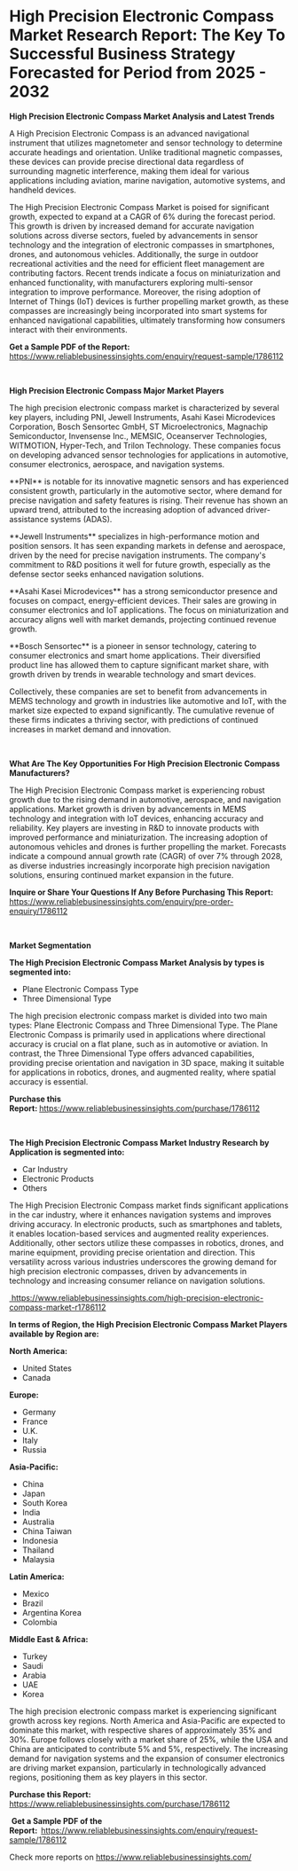 <p><h1>High Precision Electronic Compass Market Research Report: The Key To Successful Business Strategy Forecasted for Period from 2025 - 2032</h1></p><p><strong>High Precision Electronic Compass Market Analysis and Latest Trends</strong></p>
<p><p>A High Precision Electronic Compass is an advanced navigational instrument that utilizes magnetometer and sensor technology to determine accurate headings and orientation. Unlike traditional magnetic compasses, these devices can provide precise directional data regardless of surrounding magnetic interference, making them ideal for various applications including aviation, marine navigation, automotive systems, and handheld devices.</p><p>The High Precision Electronic Compass Market is poised for significant growth, expected to expand at a CAGR of 6% during the forecast period. This growth is driven by increased demand for accurate navigation solutions across diverse sectors, fueled by advancements in sensor technology and the integration of electronic compasses in smartphones, drones, and autonomous vehicles. Additionally, the surge in outdoor recreational activities and the need for efficient fleet management are contributing factors. Recent trends indicate a focus on miniaturization and enhanced functionality, with manufacturers exploring multi-sensor integration to improve performance. Moreover, the rising adoption of Internet of Things (IoT) devices is further propelling market growth, as these compasses are increasingly being incorporated into smart systems for enhanced navigational capabilities, ultimately transforming how consumers interact with their environments.</p></p>
<p><strong>Get a Sample PDF of the Report:&nbsp;</strong> <a href="https://www.reliablebusinessinsights.com/enquiry/request-sample/1786112?utm_campaign=3366&utm_medium=2&utm_source=Github&utm_content=ia&utm_term=25032025&utm_id=high-precision-electronic-compass">https://www.reliablebusinessinsights.com/enquiry/request-sample/1786112</a></p>
<p>&nbsp;</p>
<p><strong>High Precision Electronic Compass Major Market Players</strong></p>
<p><p>The high precision electronic compass market is characterized by several key players, including PNI, Jewell Instruments, Asahi Kasei Microdevices Corporation, Bosch Sensortec GmbH, ST Microelectronics, Magnachip Semiconductor, Invensense Inc., MEMSIC, Oceanserver Technologies, WITMOTION, Hyper-Tech, and Trilon Technology. These companies focus on developing advanced sensor technologies for applications in automotive, consumer electronics, aerospace, and navigation systems.</p><p>**PNI** is notable for its innovative magnetic sensors and has experienced consistent growth, particularly in the automotive sector, where demand for precise navigation and safety features is rising. Their revenue has shown an upward trend, attributed to the increasing adoption of advanced driver-assistance systems (ADAS).</p><p>**Jewell Instruments** specializes in high-performance motion and position sensors. It has seen expanding markets in defense and aerospace, driven by the need for precise navigation instruments. The company's commitment to R&D positions it well for future growth, especially as the defense sector seeks enhanced navigation solutions.</p><p>**Asahi Kasei Microdevices** has a strong semiconductor presence and focuses on compact, energy-efficient devices. Their sales are growing in consumer electronics and IoT applications. The focus on miniaturization and accuracy aligns well with market demands, projecting continued revenue growth.</p><p>**Bosch Sensortec** is a pioneer in sensor technology, catering to consumer electronics and smart home applications. Their diversified product line has allowed them to capture significant market share, with growth driven by trends in wearable technology and smart devices. </p><p>Collectively, these companies are set to benefit from advancements in MEMS technology and growth in industries like automotive and IoT, with the market size expected to expand significantly. The cumulative revenue of these firms indicates a thriving sector, with predictions of continued increases in market demand and innovation.</p></p>
<p>&nbsp;</p>
<p><strong>What Are The Key Opportunities For High Precision Electronic Compass Manufacturers?</strong></p>
<p><p>The High Precision Electronic Compass market is experiencing robust growth due to the rising demand in automotive, aerospace, and navigation applications. Market growth is driven by advancements in MEMS technology and integration with IoT devices, enhancing accuracy and reliability. Key players are investing in R&D to innovate products with improved performance and miniaturization. The increasing adoption of autonomous vehicles and drones is further propelling the market. Forecasts indicate a compound annual growth rate (CAGR) of over 7% through 2028, as diverse industries increasingly incorporate high precision navigation solutions, ensuring continued market expansion in the future.</p></p>
<p><strong>Inquire or Share Your Questions If Any Before Purchasing This Report:</strong> <a href="https://www.reliablebusinessinsights.com/enquiry/pre-order-enquiry/1786112?utm_campaign=3366&utm_medium=2&utm_source=Github&utm_content=ia&utm_term=25032025&utm_id=high-precision-electronic-compass">https://www.reliablebusinessinsights.com/enquiry/pre-order-enquiry/1786112</a></p>
<p>&nbsp;</p>
<p><strong>Market Segmentation</strong></p>
<p><strong>The High Precision Electronic Compass Market Analysis by types is segmented into:</strong></p>
<p><ul><li>Plane Electronic Compass Type</li><li>Three Dimensional Type</li></ul></p>
<p><p>The high precision electronic compass market is divided into two main types: Plane Electronic Compass and Three Dimensional Type. The Plane Electronic Compass is primarily used in applications where directional accuracy is crucial on a flat plane, such as in automotive or aviation. In contrast, the Three Dimensional Type offers advanced capabilities, providing precise orientation and navigation in 3D space, making it suitable for applications in robotics, drones, and augmented reality, where spatial accuracy is essential.</p></p>
<p><strong>Purchase this Report:&nbsp;</strong><a href="https://www.reliablebusinessinsights.com/purchase/1786112?utm_campaign=3366&utm_medium=2&utm_source=Github&utm_content=ia&utm_term=25032025&utm_id=high-precision-electronic-compass">https://www.reliablebusinessinsights.com/purchase/1786112</a></p>
<p>&nbsp;</p>
<p><strong>The High Precision Electronic Compass Market Industry Research by Application is segmented into:</strong></p>
<p><ul><li>Car Industry</li><li>Electronic Products</li><li>Others</li></ul></p>
<p><p>The High Precision Electronic Compass market finds significant applications in the car industry, where it enhances navigation systems and improves driving accuracy. In electronic products, such as smartphones and tablets, it enables location-based services and augmented reality experiences. Additionally, other sectors utilize these compasses in robotics, drones, and marine equipment, providing precise orientation and direction. This versatility across various industries underscores the growing demand for high precision electronic compasses, driven by advancements in technology and increasing consumer reliance on navigation solutions.</p></p>
<p><a href="https://www.reliablebusinessinsights.com/high-precision-electronic-compass-market-r1786112?utm_campaign=3366&utm_medium=2&utm_source=Github&utm_content=ia&utm_term=25032025&utm_id=high-precision-electronic-compass">&nbsp;https://www.reliablebusinessinsights.com/high-precision-electronic-compass-market-r1786112</a></p>
<p><strong>In terms of Region, the High Precision Electronic Compass Market Players available by Region are:</strong></p>
<p>
    <p> <strong> North America: </strong>
        <ul>
            <li>United States</li>
            <li>Canada</li>
        </ul>
        </p> 
    <p> <strong> Europe: </strong>
        <ul>
            <li>Germany</li>
            <li>France</li>
            <li>U.K.</li>
            <li>Italy</li>
            <li>Russia</li>
        </ul>
        </p> 
    <p> <strong> Asia-Pacific: </strong>
        <ul>
            <li>China</li>
            <li>Japan</li>
            <li>South Korea</li>
            <li>India</li>
            <li>Australia</li>
            <li>China Taiwan</li>
            <li>Indonesia</li>
            <li>Thailand</li>
            <li>Malaysia</li>
        </ul>
        </p> 
    <p> <strong> Latin America: </strong>
        <ul>
            <li>Mexico</li>
            <li>Brazil</li>
            <li>Argentina Korea</li>
            <li>Colombia</li>
        </ul>
        </p> 
    <p> <strong> Middle East & Africa: </strong>
        <ul>
            <li>Turkey</li>
            <li>Saudi</li>
            <li>Arabia</li>
            <li>UAE</li>
            <li>Korea</li>
        </ul>
    </p>
    </p>
<p><p>The high precision electronic compass market is experiencing significant growth across key regions. North America and Asia-Pacific are expected to dominate this market, with respective shares of approximately 35% and 30%. Europe follows closely with a market share of 25%, while the USA and China are anticipated to contribute 5% and 5%, respectively. The increasing demand for navigation systems and the expansion of consumer electronics are driving market expansion, particularly in technologically advanced regions, positioning them as key players in this sector.</p></p>
<p><strong>Purchase this Report: </strong><a href="https://www.reliablebusinessinsights.com/purchase/1786112?utm_campaign=3366&utm_medium=2&utm_source=Github&utm_content=ia&utm_term=25032025&utm_id=high-precision-electronic-compass">https://www.reliablebusinessinsights.com/purchase/1786112</a></p>
<p>&nbsp;<strong>Get a Sample PDF of the Report:&nbsp;&nbsp;</strong><a href="https://www.reliablebusinessinsights.com/enquiry/request-sample/1786112?utm_campaign=3366&utm_medium=2&utm_source=Github&utm_content=ia&utm_term=25032025&utm_id=high-precision-electronic-compass">https://www.reliablebusinessinsights.com/enquiry/request-sample/1786112</a></p>
<p><strong></strong></p>
<p>Check more reports on <a href="https://www.reliablebusinessinsights.com/?utm_campaign=3366&utm_medium=2&utm_source=Github&utm_content=ia&utm_term=25032025&utm_id=high-precision-electronic-compass">https://www.reliablebusinessinsights.com/</a></p>